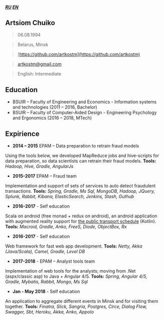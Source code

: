 ##### [RU](https://artkostm.github.io/cv/ru) [EN](https://artkostm.github.io/cv/)

## Artsiom Chuiko
>06.08.1994

>Belarus, Minsk

>[https://github.com/artkostm](https://github.com/artkostm)

>[artkostm@gmail.com](mailto:artkostm@gmail.com)

>English: Intermediate



## Education

- BSUIR – Faculty of Engineering and Economics - Information systems and technologies (2011 – 2016, Bachelor)
- BSUIR – Faculty of Computer-Aided Design - Engineering Psychology and Ergonomics (2016 – 2018, MTech)

## Expirience

- **2014 – 2015** EPAM – Data preparation to retrain fraud models

Using the tools below, we developed MapReduce jobs and hive-scripts for data preparation, so data scientists can retrain their fraud models.
**Tools:** _Hadoop, Hive, Gradle, AngularJs_
- **2015-2017** EPAM – Fraud team

Implementation and support of sets of services to auto detect fraudulent transactions.
**Tools:** _Spring, Gradle, Ms Sql, MongoDB, Hadoop, JQuery, Splunk, Rabbit, Kibana, ElasticSearch, Jenkins, Stash, Guthub_
- **2016-2017** - Self education

Scala on android (free monad + redux on android), an android application with augmented reality support for [the public transport schedule](http://www.minsktrans.by/city/#minsk/bus) (Kotlin).
**Tools:** _Macroid, Gradle, Anko, FreeS, Diode, ObjectBox, Rx_
- **2016-2017** - Self education

Web framework for fast web app development.
**Tools:** _Netty, Akka (Java/Scala), Camel, Gradle, Level DB_
- **2017-2018** - EPAM – Analyst tools team 

Implementation of web tools for the analysts; moving from .Net (aspx/classic asp) to Java + Angular 4/5.
**Tools:** _Spring, Angular 4/5, Gradle, Mybatis, Rabbit, Mongo, Ms Sql_
- **Jan - May 2018** - Self education

An application to aggregate different events in Minsk and for visiting them together.
**Tools:** _Finatra, Slick, Sangria, Postgres, Circe, Dialog Flow, Swagger, Sbt, Heroku, Akka, Anko, Appolo_
